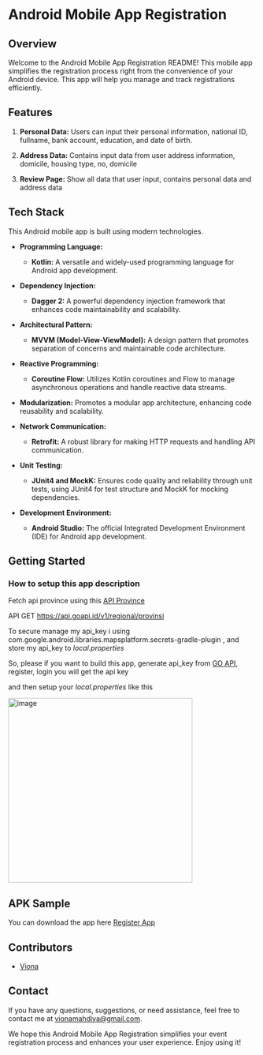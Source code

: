 # Android Mobile App Registration

## Overview

Welcome to the Android Mobile App Registration README! This mobile app simplifies the registration process right from the convenience of your Android device. This app will help you manage and track registrations efficiently.

## Features

1. **Personal Data:** Users can input their personal information, national ID, fullname, bank account, education, and date of birth.

2. **Address Data:** Contains input data from user address information, domicile, housing type, no, domicile

3. **Review Page:** Show all data that user input, contains personal data and address data

## Tech Stack

This Android mobile app is built using modern technologies.

- **Programming Language:**
  - **Kotlin:** A versatile and widely-used programming language for Android app development.

- **Dependency Injection:**
  - **Dagger 2:** A powerful dependency injection framework that enhances code maintainability and scalability.

- **Architectural Pattern:**
  - **MVVM (Model-View-ViewModel):** A design pattern that promotes separation of concerns and maintainable code architecture.

- **Reactive Programming:**
  - **Coroutine Flow:** Utilizes Kotlin coroutines and Flow to manage asynchronous operations and handle reactive data streams.

- **Modularization:** Promotes a modular app architecture, enhancing code reusability and scalability.

- **Network Communication:**
  - **Retrofit:** A robust library for making HTTP requests and handling API communication.

- **Unit Testing:**
  - **JUnit4 and MockK:** Ensures code quality and reliability through unit tests, using JUnit4 for test structure and MockK for mocking dependencies.


- **Development Environment:**
  - **Android Studio:** The official Integrated Development Environment (IDE) for Android app development.

## Getting Started
### How to setup this app description

Fetch api province using this [API Province](https://goapi.id/docs/#/Regional%20Indonesia/get_regional_provinsi)

API GET https://api.goapi.id/v1/regional/provinsi

To secure manage my api_key i using com.google.android.libraries.mapsplatform.secrets-gradle-plugin , and store my api_key to *local.properties*

So, please if you want to build this app, generate api_key from  [GO API](https://goapi.id), register, login you will get the api key

and then setup your *local.properties* like this 

<img width="374" alt="image" src="https://github.com/vionavio/Registration-Page/assets/62820688/44f86105-a835-4ba1-99c6-974096ed0e9f">

## APK Sample
You can download the app here [Register App](https://drive.google.com/file/d/1XqEGRHI48S8ZNfTDfy2U1wwF3XFnjmTZ/view?usp=sharing)

## Contributors

- [Viona](https://github.com/vionavio)

## Contact

If you have any questions, suggestions, or need assistance, feel free to contact me at [vionamahdiya@gmail.com](mailto:vionamahdiya@gmail.com).

We hope this Android Mobile App Registration simplifies your event registration process and enhances your user experience. Enjoy using it!
